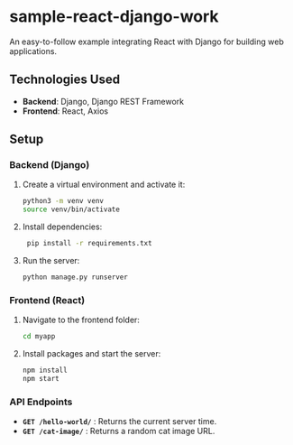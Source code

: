 # sample-react-django-work
An easy-to-follow example integrating React with Django for building web applications.

## Technologies Used
- **Backend**: Django, Django REST Framework
- **Frontend**: React, Axios

## Setup

### Backend (Django)
1. Create a virtual environment and activate it:
   ```bash
   python3 -m venv venv
   source venv/bin/activate
   ```
2. Install dependencies:
   ```bash
    pip install -r requirements.txt
   ```
3. Run the server:
   ```bash
   python manage.py runserver
   ```



### Frontend (React)
1. Navigate to the frontend folder:
   ```bash
   cd myapp
   ```
2. Install packages and start the server:
   ```bash
   npm install
   npm start
   ```

### API Endpoints
* **`GET /hello-world/`** : Returns the current server time.
* **`GET /cat-image/`** : Returns a random cat image URL.
   
